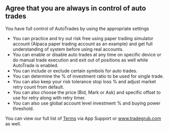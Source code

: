 ## Agree that you are always in control of auto trades

You have full control of AutoTrades by using the appropriate settings
- You can practice and try out risk free using paper trading simulator account (Alpaca paper trading account as an example) and get full understanding of system before using real accounts.
- You can enable or disable auto trades at any time on specific device or do manual trade execution and exit out of positions as well while AutoTrade is enabled.
- You can include or exclude certain symbols for auto trades.
- You can determine the % of investment ratio to be used for single trade.
- You can also keep your risk tolerance stop loss % and adjust market retry count from default.
- You can also choose the price (Bid, Mark or Ask) and specific offset to use for retry along with retry timer.
- You can also use global account level investment % and buying power threshold.

You can view our full list of [Terms](https://tradegrub.com/terms) via App Support or www.tradegrub.com as well. 
